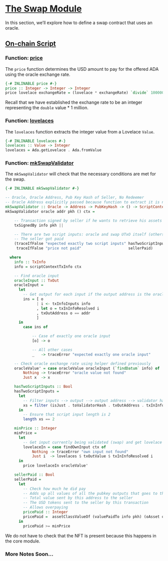 # [The Swap Module](https://youtu.be/24SHPHEc3zo?t=3672)

In this section, we’ll explore how to define a swap contract that uses an oracle.

## [On-chain Script](https://youtu.be/24SHPHEc3zo?t=3696)

### Function: [price](https://youtu.be/24SHPHEc3zo?t=3696)

The `price` function determines the USD amount to pay for the offered ADA using the oracle exchange rate.

```haskell
{-# INLINABLE price #-}
price :: Integer -> Integer -> Integer
price lovelace exchangeRate = (lovelace * exchangeRate) `divide` 1000000
```

Recall that we have established the exchange rate to be an integer representing the `double` value * 1 million.

### Function: [lovelaces](https://youtu.be/24SHPHEc3zo?t=3758)

The `lovelaces` function extracts the integer value from a Lovelace `Value`.

```haskell
{-# INLINABLE lovelaces #-}
lovelaces :: Value -> Integer
lovelaces = Ada.getLovelace . Ada.fromValue
```

### Function: [mkSwapValidator](https://youtu.be/24SHPHEc3zo?t=3786)

The `mkSwapValidator` will check that the necessary conditions are met for the swap.

```haskell
{-# INLINABLE mkSwapValidator #-}

-- Oracle, Oracle Address, Pub Key Hash of Seller, No Redeemer
-- Oracle Address explicitly passed because function to extract it is not compatible with Plutus
mkSwapValidator :: Oracle -> Address -> PubKeyHash -> () -> ScriptContext -> Bool
mkSwapValidator oracle addr pkh () ctx =

    -- Transaction signed by seller if he wants to retrieve his assets and cancel swap, OR
    txSignedBy info pkh ||

    -- There are two script inputs: oracle and swap UTxO itself (others like fees are pub key inputs)
    -- The seller got paid
    (traceIfFalse "expected exactly two script inputs" hasTwoScriptInputs &&
     traceIfFalse "price not paid"                     sellerPaid)

  where
    info :: TxInfo
    info = scriptContextTxInfo ctx

    -- Find oracle input
    oracleInput :: TxOut
    oracleInput =
      let
        -- Get output for each input if the output address is the oracle address
        ins = [ o
              | i <- txInfoInputs info
              , let o = txInInfoResolved i
              , txOutAddress o == addr
              ]
      in
        case ins of

            -- Case of exactly one oracle input
            [o] -> o

            -- All other cases
            _   -> traceError "expected exactly one oracle input"

    -- Check oracle exchange rate using helper defined previously
    oracleValue' = case oracleValue oracleInput (`findDatum` info) of
        Nothing -> traceError "oracle value not found"
        Just x  -> x

    hasTwoScriptInputs :: Bool
    hasTwoScriptInputs =
      let
        -- Filter inputs --> output --> output address --> validator hash if script output --> is just
        xs = filter (isJust . toValidatorHash . txOutAddress . txInInfoResolved) $ txInfoInputs info
      in
        -- Ensure that script input length is 2
        length xs == 2

    minPrice :: Integer
    minPrice =
      let
        -- Get input currently being validated (swap) and get lovelace value
        lovelaceIn = case findOwnInput ctx of
            Nothing -> traceError "own input not found"
            Just i  -> lovelaces $ txOutValue $ txInInfoResolved i
      in
        price lovelaceIn oracleValue'

    sellerPaid :: Bool
    sellerPaid =
      let
        -- Check how much he did pay
        -- Adds up all values of all the pubkey outputs that goes to this address
        -- Total value sent by this address to the seller
        -- The USD tokens sent to the seller by this transaction
        -- Allows overpaying
        pricePaid :: Integer
        pricePaid =  assetClassValueOf (valuePaidTo info pkh) (oAsset oracle)
      in
        pricePaid >= minPrice
```

We do not have to check that the NFT is present because this happens in the core module.

### More Notes Soon...
